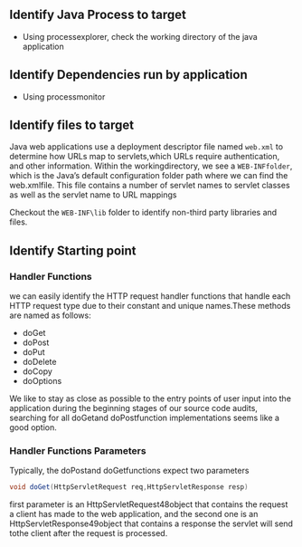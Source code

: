 ## Identify Java Process to target
- Using processexplorer, check the working directory of the java application

## Identify Dependencies run by application
- Using processmonitor

## Identify files to target
Java web applications use a deployment descriptor file named `web.xml` to determine how URLs map to servlets,which URLs require authentication, and other information. Within the workingdirectory, we see a `WEB-INFfolder`, which is the Java’s default configuration folder path where we can find the web.xmlfile. This file contains a number of servlet names to servlet classes as well as the servlet name to URL mappings

Checkout the `WEB-INF\lib` folder to identify non-third party libraries and files.

## Identify Starting point
### Handler Functions
we can easily identify the HTTP request handler functions that handle each HTTP request type due to their constant and unique names.These methods are named as follows:
- doGet
- doPost
- doPut
- doDelete
- doCopy
- doOptions

We like to stay as close as possible to the entry points of user input into the application during the beginning stages of our source code audits, searching for all doGetand doPostfunction implementations seems like a good option.

### Handler Functions Parameters

Typically, the doPostand doGetfunctions expect two parameters 
```java
void doGet(HttpServletRequest req,HttpServletResponse resp)
```
first parameter is an HttpServletRequest48object that contains the request a client has made to the web application, and the second one is an HttpServletResponse49object that contains a response the servlet will send tothe client after the request is processed.